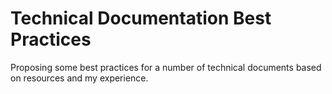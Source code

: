 # Technical Documentation Best Practices
Proposing some best practices for a number of technical documents based on resources and my experience. 
